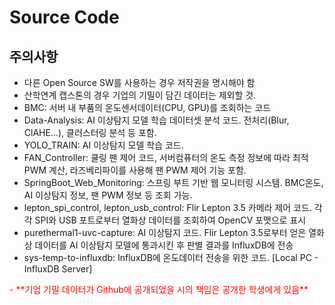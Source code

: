 # Source Code
## 주의사항
 - 다른 Open Source SW를 사용하는 경우 저작권을 명시해야 함
 - 산학연계 캡스톤의 경우 기업의 기밀이 담긴 데이터는 제외할 것.
  - BMC: 서버 내 부품의 온도센서데이터(CPU, GPU)를 조회하는 코드
  - Data-Analysis: AI 이상탐지 모델 학습 데이터셋 분석 코드. 전처리(Blur, ClAHE...), 클러스터링 분석 등 포함.
  - YOLO_TRAIN: AI 이상탐지 모델 학습 코드.
  - FAN_Controller: 쿨링 팬 제어 코드, 서버컴퓨터의 온도 측정 정보에 따라 최적 PWM 계산, 라즈베리파이를 사용해 팬 PWM 제어 기능 포함.
  - SpringBoot_Web_Monitoring: 스프링 부트 기반 웹 모니터링 시스템. BMC온도, AI 이상탐지 정보, 팬 PWM 정보 등 조회 가능.
  - lepton_spi_control, lepton_usb_control: Flir Lepton 3.5 카메라 제어 코드. 각각 SPI와 USB 포트로부터 열화상 데이터를 조회하여 OpenCV 포맷으로 표시
  - purethermal1-uvc-capture: AI 이상탐지 코드. Flir Lepton 3.5로부터 얻은 열화상 데이터를 AI 이상탐지 모델에 통과시킨 후 판별 결과를 InfluxDB에 전송
  - sys-temp-to-influxdb: InfluxDB에 온도데이터 전송을 위한 코드. [Local PC - InfluxDB Server]
 
 <span style="color:red">
 - **기업 기밀 데이터가 Github에 공개되었을 시의 책임은 공개한 학생에게 있음**
 </span>
